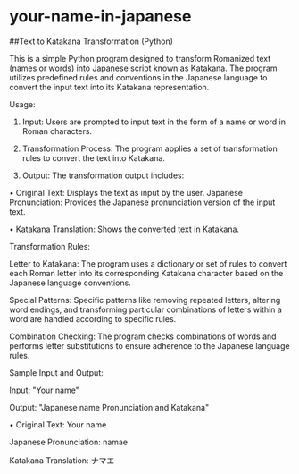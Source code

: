 # your-name-in-japanese

##Text to Katakana Transformation (Python)

This is a simple Python program designed to transform Romanized text (names or words) into Japanese script known as Katakana. The program utilizes predefined rules and conventions in the Japanese language to convert the input text into its Katakana representation.

Usage:

1. Input: Users are prompted to input text in the form of a name or word in Roman characters.

2. Transformation Process: The program applies a set of transformation rules to convert the text into Katakana.

3. Output: The transformation output includes:

• Original Text: Displays the text as input by the user. Japanese Pronunciation: Provides the Japanese pronunciation version of the input text.

• Katakana Translation: Shows the converted text in Katakana.

Transformation Rules:

Letter to Katakana: The program uses a dictionary or set of rules to convert each Roman letter into its corresponding Katakana character based on the Japanese language conventions.

Special Patterns: Specific patterns like removing repeated letters, altering word endings, and transforming particular combinations of letters within a word are handled according to specific rules.

Combination Checking: The program checks combinations of words and performs letter substitutions to ensure adherence to the Japanese language rules.

Sample Input and Output:

Input: "Your name"
 
Output: "Japanese name Pronunciation and Katakana"

• Original Text: Your name

Japanese Pronunciation: namae

Katakana Translation: ナマエ
